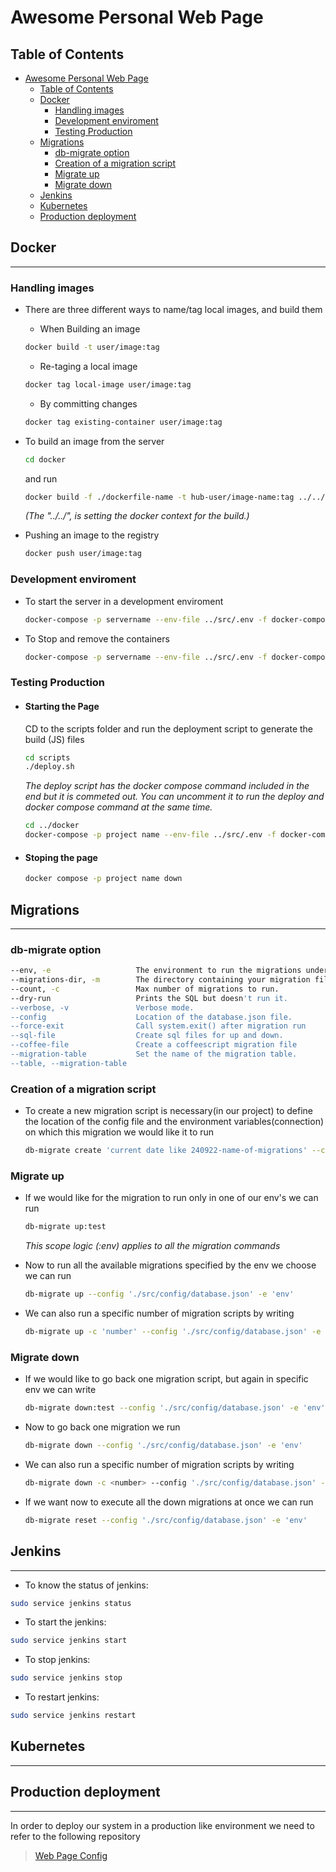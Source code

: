 # Awesome Personal Web Page

## Table of Contents

- [Awesome Personal Web Page](#awesome-personal-web-page)
  - [Table of Contents](#table-of-contents)
  - [Docker](#docker)
    - [Handling images](#handling-images)
    - [Development enviroment](#development-enviroment)
    - [Testing Production](#testing-production)
  - [Migrations](#migrations)
    - [db-migrate option](#db-migrate-option)
    - [Creation of a migration script](#creation-of-a-migration-script)
    - [Migrate up](#migrate-up)
    - [Migrate down](#migrate-down)
  - [Jenkins](#jenkins)
  - [Kubernetes](#kubernetes)
  - [Production deployment](#production-deployment)

## Docker

---

### Handling images

- There are three different ways to name/tag local images, and build them
  - When Building an image

  ```bash
  docker build -t user/image:tag
  ```

  - Re-taging a local image
  
  ```bash
  docker tag local-image user/image:tag
  ```

  - By committing changes
  
  ```bash
  docker tag existing-container user/image:tag
  ```

- To build an image from the server
  
  ```bash
  cd docker
  ```

  and run

  ```bash
  docker build -f ./dockerfile-name -t hub-user/image-name:tag ../../
  ```

  _(The "../../", is setting the docker context for the build.)_

- Pushing an image to the registry

  ```sh
  docker push user/image:tag
  ```

### Development enviroment

- To start the server in a development enviroment

  ```bash
  docker-compose -p servername --env-file ../src/.env -f docker-compose.yml up --build -d
  ```

- To Stop and remove the containers

  ```bash
  docker-compose -p servername --env-file ../src/.env -f docker-compose.yml up --build -d
  ```

### Testing Production

- #### Starting the Page

  CD to the scripts folder and run the deployment script to generate the build (JS) files

  ```bash
  cd scripts
  ./deploy.sh
  ```

  _The deploy script has the docker compose command included in the end but it is commeted out. You can uncomment it to run the deploy and docker compose command at the same time._

  ```sh
  cd ../docker
  docker-compose -p project name --env-file ../src/.env -f docker-compose.prod.yml up --build -d
  ```

- #### Stoping the page

   ```bash
   docker compose -p project name down
   ```

## Migrations

---

### db-migrate option

```bash
--env, -e                   The environment to run the migrations under.    [default: "dev"]
--migrations-dir, -m        The directory containing your migration files.  [default: "./migrations"]
--count, -c                 Max number of migrations to run.
--dry-run                   Prints the SQL but doesn't run it.              [boolean]
--verbose, -v               Verbose mode.                                   [default: false]
--config                    Location of the database.json file.             [default: "./database.json"]
--force-exit                Call system.exit() after migration run          [default: false]
--sql-file                  Create sql files for up and down.               [default: false]
--coffee-file               Create a coffeescript migration file            [default: false]
--migration-table           Set the name of the migration table.
--table, --migration-table                                                  [default: "migrations"]
```

### Creation of a migration script

- To create a new migration script is necessary(in our project) to define the location of the config file and the environment variables(connection) on which this migration we would like it to run

  ```bash
  db-migrate create 'current date like 240922-name-of-migrations' --config './src/config/database.json' -e 'env'
  ```

### Migrate up

- If we would like for the migration to run only in one of our env's we can run

  ```bash
  db-migrate up:test
  ```

  *_This scope logic (:env) applies to all the migration commands_*

- Now to run all the available migrations specified by the env we choose we can run

  ```bash
  db-migrate up --config './src/config/database.json' -e 'env'
  ```

- We can also run a specific number of migration scripts by writing

  ```bash
  db-migrate up -c 'number' --config './src/config/database.json' -e 'env'
  ```

### Migrate down

- If we would like to go back one migration script, but again in specific env we can write

  ```bash
  db-migrate down:test --config './src/config/database.json' -e 'env'
  ```

- Now to go back one migration we run
  
  ```bash
  db-migrate down --config './src/config/database.json' -e 'env'
  ```

- We can also run a specific number of migration scripts by writing

  ```bash
  db-migrate down -c <number> --config './src/config/database.json' -e 'env'
  ```
  
- If we want now to execute all the down migrations at once we can run

  ```bash
  db-migrate reset --config './src/config/database.json' -e 'env'
  ```

## Jenkins

---

- To know the status of jenkins:

```bash
sudo service jenkins status
```

- To start the jenkins:

```bash
sudo service jenkins start
```

- To stop jenkins:

```bash
sudo service jenkins stop
```

- To restart jenkins:

```bash
sudo service jenkins restart
```

## Kubernetes

---

## Production deployment

---

In order to deploy our system in a production like environment we need to refer to the following repository

 > [Web Page Config](https://github.com/Athanasioschourlias/personal-web-page-config)
